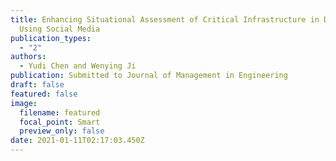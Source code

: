 ```yaml
---
title: Enhancing Situational Assessment of Critical Infrastructure in Disasters
  Using Social Media
publication_types:
  - "2"
authors:
  - Yudi Chen and Wenying Ji
publication: Submitted to Journal of Management in Engineering
draft: false
featured: false
image:
  filename: featured
  focal_point: Smart
  preview_only: false
date: 2021-01-11T02:17:03.450Z
---
```

